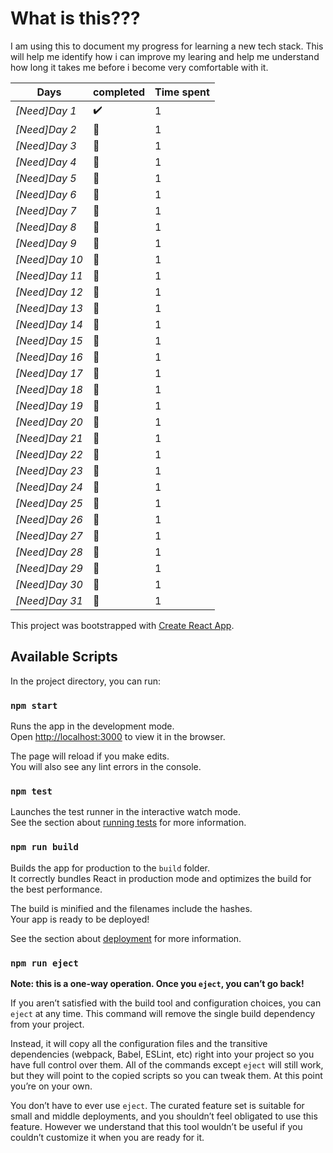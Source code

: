 # What is this???

I am using this to document my progress for learning a new tech stack. This will help me identify how i can improve my learing and help me understand how long it takes me before i become very comfortable with it.

| Days           | completed          | Time spent |
| -------------- | ------------------ | ---------- |
| _[Need]Day 1_  | :heavy_check_mark: | 1          |
| _[Need]Day 2_  | :red_circle:       | 1          |
| _[Need]Day 3_  | :red_circle:       | 1          |
| _[Need]Day 4_  | :red_circle:       | 1          |
| _[Need]Day 5_  | :red_circle:       | 1          |
| _[Need]Day 6_  | :red_circle:       | 1          |
| _[Need]Day 7_  | :red_circle:       | 1          |
| _[Need]Day 8_  | :red_circle:       | 1          |
| _[Need]Day 9_  | :red_circle:       | 1          |
| _[Need]Day 10_ | :red_circle:       | 1          |
| _[Need]Day 11_ | :red_circle:       | 1          |
| _[Need]Day 12_ | :red_circle:       | 1          |
| _[Need]Day 13_ | :red_circle:       | 1          |
| _[Need]Day 14_ | :red_circle:       | 1          |
| _[Need]Day 15_ | :red_circle:       | 1          |
| _[Need]Day 16_ | :red_circle:       | 1          |
| _[Need]Day 17_ | :red_circle:       | 1          |
| _[Need]Day 18_ | :red_circle:       | 1          |
| _[Need]Day 19_ | :red_circle:       | 1          |
| _[Need]Day 20_ | :red_circle:       | 1          |
| _[Need]Day 21_ | :red_circle:       | 1          |
| _[Need]Day 22_ | :red_circle:       | 1          |
| _[Need]Day 23_ | :red_circle:       | 1          |
| _[Need]Day 24_ | :red_circle:       | 1          |
| _[Need]Day 25_ | :red_circle:       | 1          |
| _[Need]Day 26_ | :red_circle:       | 1          |
| _[Need]Day 27_ | :red_circle:       | 1          |
| _[Need]Day 28_ | :red_circle:       | 1          |
| _[Need]Day 29_ | :red_circle:       | 1          |
| _[Need]Day 30_ | :red_circle:       | 1          |
| _[Need]Day 31_ | :red_circle:       | 1          |

This project was bootstrapped with [Create React App](https://github.com/facebook/create-react-app).

## Available Scripts

In the project directory, you can run:

### `npm start`

Runs the app in the development mode.<br />
Open [http://localhost:3000](http://localhost:3000) to view it in the browser.

The page will reload if you make edits.<br />
You will also see any lint errors in the console.

### `npm test`

Launches the test runner in the interactive watch mode.<br />
See the section about [running tests](https://facebook.github.io/create-react-app/docs/running-tests) for more information.

### `npm run build`

Builds the app for production to the `build` folder.<br />
It correctly bundles React in production mode and optimizes the build for the best performance.

The build is minified and the filenames include the hashes.<br />
Your app is ready to be deployed!

See the section about [deployment](https://facebook.github.io/create-react-app/docs/deployment) for more information.

### `npm run eject`

**Note: this is a one-way operation. Once you `eject`, you can’t go back!**

If you aren’t satisfied with the build tool and configuration choices, you can `eject` at any time. This command will remove the single build dependency from your project.

Instead, it will copy all the configuration files and the transitive dependencies (webpack, Babel, ESLint, etc) right into your project so you have full control over them. All of the commands except `eject` will still work, but they will point to the copied scripts so you can tweak them. At this point you’re on your own.

You don’t have to ever use `eject`. The curated feature set is suitable for small and middle deployments, and you shouldn’t feel obligated to use this feature. However we understand that this tool wouldn’t be useful if you couldn’t customize it when you are ready for it.
